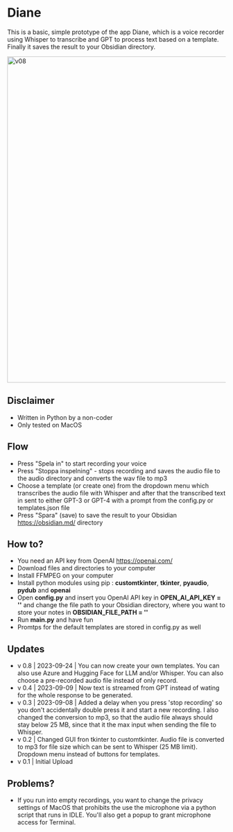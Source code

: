 # Diane
This is a basic, simple prototype of the app Diane, which is a voice recorder using Whisper to transcribe and GPT to process text based on a template. Finally it saves the result to your Obsidian directory.

<img width="752" alt="v08" src="https://github.com/mickekring/Diane/assets/10948066/e9350cbf-1ca1-462a-b4c9-810e8ca3fa94">

## Disclaimer
* Written in Python by a non-coder
* Only tested on MacOS

## Flow
* Press "Spela in" to start recording your voice
* Press "Stoppa inspelning" - stops recording and saves the audio file to the audio directory and converts the wav file to mp3
* Choose a template (or create one) from the dropdown menu which transcribes the audio file with Whisper and after that the transcribed text in sent to either GPT-3 or GPT-4 with a prompt from the config.py or templates.json file
* Press "Spara" (save) to save the result to your Obsidian https://obsidian.md/ directory

## How to?
* You need an API key from OpenAI https://openai.com/
* Download files and directories to your computer
* Install FFMPEG on your computer
* Install python modules using pip : __customtkinter__, __tkinter__, __pyaudio__, __pydub__ and __openai__
* Open __config.py__ and insert you OpenAI API key in __OPEN_AI_API_KEY = ''__ and change the file path to your Obsidian directory, where you want to store your notes in __OBSIDIAN_FILE_PATH = ''__ 
* Run __main.py__ and have fun
* Promtps for the default templates are stored in config.py as well

## Updates
* v 0.8 | 2023-09-24 | You can now create your own templates. You can also use Azure and Hugging Face for LLM and/or Whisper. You can also choose a pre-recorded audio file instead of only record.
* v 0.4 | 2023-09-09 | Now text is streamed from GPT instead of wating for the whole response to be generated.
* v 0.3 | 2023-09-08 | Added a delay when you press 'stop recording' so you don't accidentally double press it and start a new recording. I also changed the conversion to mp3, so that the audio file always should stay below 25 MB, since that it the max input when sending the file to Whisper.
* v 0.2 | Changed GUI fron tkinter to customtkinter. Audio file is converted to mp3 for file size which can be sent to Whisper (25 MB limit). Dropdown menu instead of buttons for templates.
* v 0.1 | Initial Upload

## Problems?
* If you run into empty recordings, you want to change the privacy settings of MacOS that prohibits the use the microphone via a python script that runs in IDLE. You'll also get a popup to grant microphone access for Terminal.

